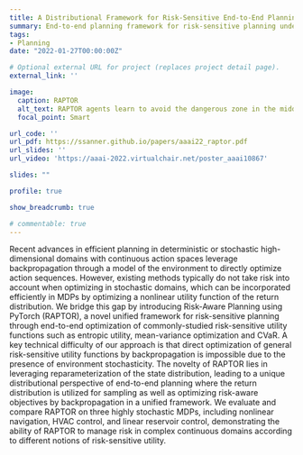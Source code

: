 ```yaml
---
title: A Distributional Framework for Risk-Sensitive End-to-End Planning in Continuous MDPs (AAAI-22)
summary: End-to-end planning framework for risk-sensitive planning under stochastic environments by backpropagating through a model of the environment.  The core idea is to use reparameterization of the state distribution, leading to a unique distributional perspective of end-to-end planning where the return distribution is utilized for sampling as well as optimizing risk-aware objectives by backpropagation in a unified framework.
tags:
- Planning
date: "2022-01-27T00:00:00Z"

# Optional external URL for project (replaces project detail page).
external_link: ''

image:
  caption: RAPTOR
  alt_text: RAPTOR agents learn to avoid the dangerous zone in the middle
  focal_point: Smart

url_code: ''
url_pdf: https://ssanner.github.io/papers/aaai22_raptor.pdf
url_slides: ''
url_video: 'https://aaai-2022.virtualchair.net/poster_aaai10867'

slides: ""

profile: true

show_breadcrumb: true

# commentable: true
---
```


Recent advances in efficient planning in deterministic or stochastic high-dimensional domains with continuous action spaces leverage backpropagation through a model of the environment to directly optimize action sequences. However, existing methods typically do not take risk into account when optimizing in stochastic domains, which can be incorporated efficiently in MDPs by optimizing a nonlinear utility function of the return distribution. We bridge this gap by introducing Risk-Aware Planning using PyTorch (RAPTOR), a novel unified framework for risk-sensitive planning through end-to-end optimization of commonly-studied risk-sensitive utility functions such as entropic utility, mean-variance optimization and CVaR. A key technical difficulty of our approach is that direct optimization of general risk-sensitive utility functions by backpropagation is impossible due to the presence of environment stochasticity. The novelty of RAPTOR lies in leveraging reparameterization of the state distribution, leading to a unique distributional perspective of end-to-end planning where the return distribution is utilized for sampling as well as optimizing risk-aware objectives by backpropagation in a unified framework. We evaluate and compare RAPTOR on three highly stochastic MDPs, including nonlinear navigation, HVAC control, and linear reservoir control, demonstrating the ability of RAPTOR to manage risk in complex continuous domains according to different notions of risk-sensitive utility.